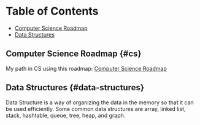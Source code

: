 # Table of Contents

* [Computer Science Roadmap](#cs)
* [Data Structures](#data-structures)

## Computer Science Roadmap {#cs}

My path in CS using this roadmap: [Computer Science Roadmap](https://roadmap.sh/computer-science)

## Data Structures {#data-structures}

Data Structure is a way of organizing the data in the memory so that it can be used efficiently. Some common data structures are array, linked list, stack, hashtable, queue, tree, heap, and graph.
